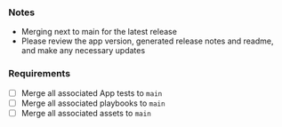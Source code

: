 ### Notes
- Merging next to main for the latest release
- Please review the app version, generated release notes and readme, and make any necessary updates

### Requirements
* [ ] Merge all associated App tests to `main`
* [ ] Merge all associated playbooks to `main`
* [ ] Merge all associated assets to `main`